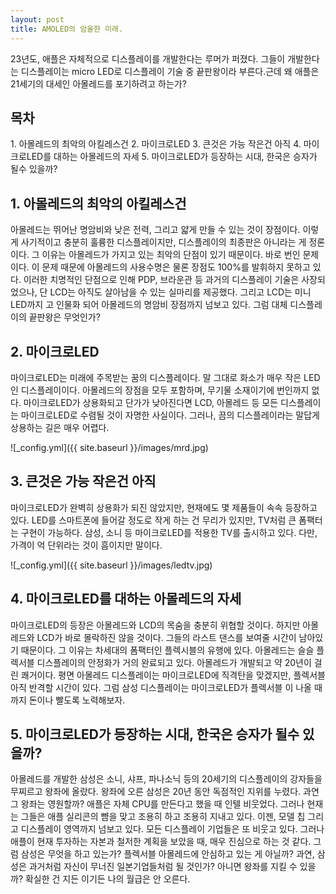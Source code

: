 ```yaml
---
layout: post
title: AMOLED의 암울한 미래.
---
```


23년도, 애플은 자체적으로 디스플레이를 개발한다는 루머가 퍼졌다. 그들이 개발한다는 디스플레이는 micro LED로 디스플레이 기술 중 끝판왕이라 부른다.근데 왜 애플은 21세기의 대세인 아몰레드를 포기하려고 하는가?

<h2>목차</h2>
1. 아몰레드의 최악의 아킬레스건
2. 마이크로LED
3. 큰것은 가능 작은건 아직
4. 마이크로LED를 대하는 아몰레드의 자세
5. 마이크로LED가 등장하는 시대, 한국은 승자가 될수 있을까?

<h2>1. 아몰레드의 최악의 아킬레스건</h2>

아몰레드는 뛰어난 명암비와 낮은 전력, 그리고 얇게 만들 수 있는 것이 장점이다.
이렇게 사기적이고 충분히 훌륭한 디스플레이지만, 디스플레이의 최종판은 아니라는 게 정론이다.
그 이유는 아몰레드가 가지고 있는 최악의 단점이 있기 때문이다.
바로 번인 문제이다.
이 문제 때문에 아몰레드의 사용수명은 물론 장점도 100%를 발휘하지 못하고 있다.
이러한 치명적인 단점으로 인해 PDP, 브라운관 등 과거의 디스플레이 기술은 사장되었으나, 단 LCD는 아직도 살아남을 수 있는 실마리를 제공했다.
그리고 LCD는 미니LED까지 고 인물화 되어 아몰레드의 명암비 장점까지 넘보고 있다.
그럼 대체 디스플레이의 끝판왕은 무엇인가?



<h2>2. 마이크로LED</h2>

마이크로LED는 미래에 주목받는 꿈의 디스플레이다.
말 그대로 화소가 매우 작은 LED인 디스플레이이다.
아몰레드의 장점을 모두 포함하며, 무기물 소재이기에 번인까지 없다.
마이크로LED가 상용화되고 단가가 낮아진다면 LCD, 아몰레드 등 모든 디스플레이는 마이크로LED로 수렴될 것이 자명한 사실이다.
그러나, 끔의 디스플레이라는 말답게 상용하는 길은 매우 어렵다.

![_config.yml]({{ site.baseurl }}/images/mrd.jpg)




<h2>3. 큰것은 가능 작은건 아직</h2>

마이크로LED가 완벽히 상용화가 되진 않았지만, 현재에도 몇 제품들이 속속 등장하고 있다.
LED를 스마트폰에 들어갈 정도로 작게 하는 건 무리가 있지만, TV처럼 큰 폼팩터는 구현이 가능하다.
삼성, 소니 등 마이크로LED를 적용한 TV를 출시하고 있다.
다만, 가격이 억 단위라는 것이 흠이지만 말이다.

![_config.yml]({{ site.baseurl }}/images/ledtv.jpg)




<h2>4. 마이크로LED를 대하는 아몰레드의 자세</h2>

마이크로LED의 등장은 아몰레드와 LCD의 목숨을 충분히 위협할 것이다.
하지만 아몰레드와 LCD가 바로 몰락하진 않을 것이다.
그들의 라스트 댄스를 보여줄 시간이 남아있기 때문이다.
그 이유는 차세대의 폼팩터인 플렉시블의 유행에 있다.
아몰레드는 슬슬 플렉서블 디스플레이의 안정화가 거의 완료되고 있다.
아몰레드가 개발되고 약 20년이 걸린 쾌거이다.
평면 아몰레드 디스플레이는 마이크로LED에 직격탄을 맞겠지만, 플렉서블 아직 반격할 시간이 있다.
그럼 삼성 디스플레이는 마이크로LED가 플렉서블 이 나올 때까지 돈이나 빨도록 노력해보자.

<h2>5. 마이크로LED가 등장하는 시대, 한국은 승자가 될수 있을까?</h2>

아몰레드를 개발한 삼성은 소니, 샤프, 파나소닉 등의 20세기의 디스플레이의 강자들을 무찌르고 왕좌에 올랐다.
왕좌에 오른 삼성은 20년 동안 독점적인 지위를 누렸다.
과연 그 왕좌는 영원할까?
애플은 자체 CPU를 만든다고 했을 때 인텔 비웃었다. 
그러나 현재는 그들은 애플 실리콘의 뺨을 맞고 조용히 하고 조용히 지내고 있다.
이젠, 모델 칩 그리고 디스플레이 영역까지 넘보고 있다.
모든 디스플레이 기업들은 또 비웃고 있다.
그러나 애플이 현재 투자하는 자본과 철저한 계획을 보았을 때, 매우 진심으로 하는 것 같다.
그럼 삼성은 무엇을 하고 있는가? 플렉서블 아몰레드에 안심하고 있는 게 아닐까?
과연, 삼성은 과거처럼 자신이 무너진 일본기업들처럼 될 것인가? 아니면 왕좌를 지킬 수 있을까?
확실한 건 지든 이기든 나의 월급은 안 오른다.


